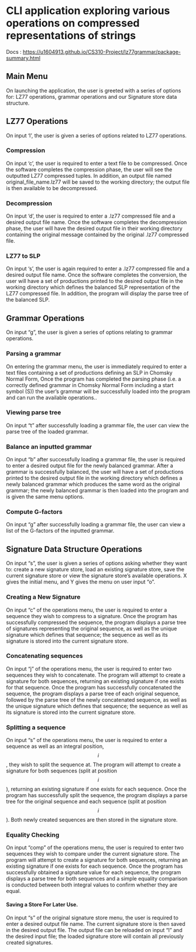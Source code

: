 # CLI application exploring various operations on compressed representations of strings
Docs : https://u1604913.github.io/CS310-Project/lz77grammar/package-summary.html

Main Menu
---------

On launching the application, the user is greeted with a series of options for:
LZ77 operations, grammar operations and our Signature store data structure.

LZ77 Operations
---------------

On input ‘l’, the user is given a series of options related to LZ77 operations.

### Compression

On input ‘c’, the user is required to enter a text file to be compressed. Once
the software completes the compression phase, the user will see the outputted
LZ77 compressed tuples. In addition, an output file named
original_file_name.lz77 will be saved to the working directory; the output file
is then available to be decompressed.

### Decompression

On input ‘d’, the user is required to enter a .lz77 compressed file and a
desired output file name. Once the software completes the decompression phase,
the user will have the desired output file in their working directory containing
the original message contained by the original .lz77 compressed file.

### LZ77 to SLP

On input ‘s’, the user is again required to enter a .lz77 compressed file and a
desired output file name. Once the software completes the conversion, the user
will have a set of productions printed to the desired output file in the working
directory which defines the balanced SLP representation of the LZ77 compressed
file. In addition, the program will display the parse tree of the balanced SLP.

Grammar Operations
------------------

On input “g”, the user is given a series of options relating to grammar
operations.

###  Parsing a grammar

On entering the grammar menu, the user is immediately required to enter a text
files containing a set of productions defining an SLP in Chomsky Normal Form,
Once the program has completed the parsing phase (i.e. a correctly defined
grammar in Chomsky Normal Form including a start symbol (S)) the user’s grammar
will be successfully loaded into the program and can run the available
operations..

### Viewing parse tree

On input “t” after successfully loading a grammar file, the user can view the
parse tree of the loaded grammar.

### Balance an inputted grammar

On input “b” after successfully loading a grammar file, the user is required to
enter a desired output file for the newly balanced grammar. After a grammar is
successfully balanced, the user will have a set of productions printed to the
desired output file in the working directory which defines a newly balanced
grammar which produces the same word as the original grammar; the newly balanced
grammar is then loaded into the program and is given the same menu options.

### Compute G-factors

On input “g” after successfully loading a grammar file, the user can view a list
of the G-factors of the inputted grammar.

Signature Data Structure Operations
-----------------------------------

On input “s”, the user is given a series of options asking whether they want to:
create a new signature store, load an existing signature store, save the current
signature store or view the signature store’s available operations. X gives the
initial menu, and Y gives the menu on user input “o”.

### Creating a New Signature

On input “c” of the operations menu, the user is required to enter a sequence
they wish to compress to a signature. Once the program has successfully
compressed the sequence, the program displays a parse tree of signatures
representing the original sequence, as well as the unique signature which
defines that sequence; the sequence as well as its signature is stored into the
current signature store.

### Concatenating sequences

On input “j” of the operations menu, the user is required to enter two sequences
they wish to concatenate. The program will attempt to create a signature for
both sequences, returning an existing signature if one exists for that sequence.
Once the program has successfully concatenated the sequence, the program
displays a parse tree of each original sequence, followed by the parse tree of
the newly concatenated sequence, as well as the unique signature which defines
that sequence; the sequence as well as its signature is stored into the current
signature store.

### Splitting a sequence

On input “s” of the operations menu, the user is required to enter a sequence as
well as an integral position, $$i$$, they wish to split the sequence at. The
program will attempt to create a signature for both sequences (split at position
$$i$$), returning an existing signature if one exists for each sequence. Once
the program has successfully split the sequence, the program displays a parse
tree for the original sequence and each sequence (split at position $$i$$). Both
newly created sequences are then stored in the signature store.

### Equality Checking

On input “comp” of the operations menu, the user is required to enter two
sequences they wish to compare under the current signature store. The program
will attempt to create a signature for both sequences, returning an existing
signature if one exists for each sequence. Once the program has successfully
obtained a signature value for each sequence, the program displays a parse tree
for both sequences and a simple equality comparison is conducted between both
integral values to confirm whether they are equal.

#### Saving a Store For Later Use.

On input “s” of the original signature store menu, the user is required to enter
a desired output file name. The current signature store is then saved in the
desired output file. The output file can be reloaded on input “l” and the
desired input file; the loaded signature store will contain all previously
created signatures.
